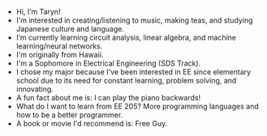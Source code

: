 - Hi, I’m Taryn!
- I'm interested in creating/listening to music, making teas, and studying Japanese culture and language.
- I’m currently learning circuit analysis, linear algebra, and machine learning/neural networks.
- I'm originally from Hawaii.
- I'm a Sophomore in Electrical Engineering (SDS Track).
- I chose my major because I've been interested in EE since elementary school due to its need for constant learning, problem solving, and innovating.
- A fun fact about me is: I can play the piano backwards!
- What do I want to learn from EE 205? More programming languages and how to be a better programmer.
- A book or movie I'd recommend is: Free Guy.

<!---
tarynlt/tarynlt is a ✨ special ✨ repository because its `README.md` (this file) appears on your GitHub profile.
You can click the Preview link to take a look at your changes.
--->
